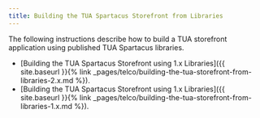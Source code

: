 ```yaml
---
title: Building the TUA Spartacus Storefront from Libraries
---
```


The following instructions describe how to build a TUA storefront application using published TUA Spartacus libraries.

- [Building the TUA Spartacus Storefront using 1.x Libraries]({{ site.baseurl }}{% link _pages/telco/building-the-tua-storefront-from-libraries-2.x.md %}).
- [Building the TUA Spartacus Storefront using 1.x Libraries]({{ site.baseurl }}{% link _pages/telco/building-the-tua-storefront-from-libraries-1.x.md %}).

